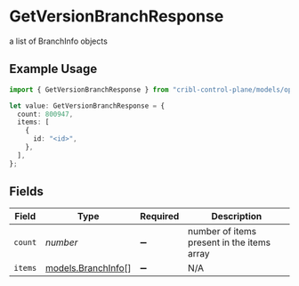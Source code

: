 # GetVersionBranchResponse

a list of BranchInfo objects

## Example Usage

```typescript
import { GetVersionBranchResponse } from "cribl-control-plane/models/operations";

let value: GetVersionBranchResponse = {
  count: 800947,
  items: [
    {
      id: "<id>",
    },
  ],
};
```

## Fields

| Field                                             | Type                                              | Required                                          | Description                                       |
| ------------------------------------------------- | ------------------------------------------------- | ------------------------------------------------- | ------------------------------------------------- |
| `count`                                           | *number*                                          | :heavy_minus_sign:                                | number of items present in the items array        |
| `items`                                           | [models.BranchInfo](../../models/branchinfo.md)[] | :heavy_minus_sign:                                | N/A                                               |